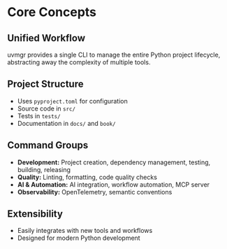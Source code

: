 # Core Concepts

## Unified Workflow
uvmgr provides a single CLI to manage the entire Python project lifecycle, abstracting away the complexity of multiple tools.

## Project Structure
- Uses `pyproject.toml` for configuration
- Source code in `src/`
- Tests in `tests/`
- Documentation in `docs/` and `book/`

## Command Groups
- **Development:** Project creation, dependency management, testing, building, releasing
- **Quality:** Linting, formatting, code quality checks
- **AI & Automation:** AI integration, workflow automation, MCP server
- **Observability:** OpenTelemetry, semantic conventions

## Extensibility
- Easily integrates with new tools and workflows
- Designed for modern Python development 